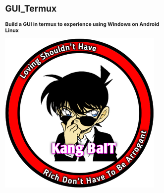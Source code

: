 # GUI_Termux
<h3>Build a GUI in termux to experience using Windows on Android Linux

![GitHub Logo](/docs/20210322_094134.png)



